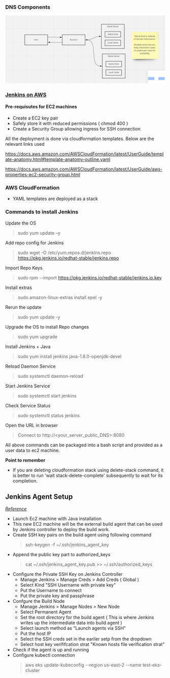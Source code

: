 
### DNS Components

![Alt text](../images/dns.png?raw=true "DNS")

### [Jenkins on AWS](https://www.jenkins.io/doc/tutorials/tutorial-for-installing-jenkins-on-AWS/)

#### **Pre-requisutes for EC2 machines**
- Create a EC2 key pair 
- Safely store it with reduced permissions ( chmod 400 )
- Create a Security Group allowing ingress for SSH connection 


All the deployment is done via cloudformation templates.
Below are the relevant links used 

https://docs.aws.amazon.com/AWSCloudFormation/latest/UserGuide/template-anatomy.html#template-anatomy-outline.yaml

https://docs.aws.amazon.com/AWSCloudFormation/latest/UserGuide/aws-properties-ec2-security-group.html


### AWS CloudFormation 
- YAML templates are deployed as a stack

### **Commands to install Jenkins**

Update the OS
> sudo yum update –y

Add repo config for Jenkins
> sudo wget -O /etc/yum.repos.d/jenkins.repo     https://pkg.jenkins.io/redhat-stable/jenkins.repo

Import Repo Keys
> sudo rpm --import https://pkg.jenkins.io/redhat-stable/jenkins.io.key

Install extras 
> sudo amazon-linux-extras install epel -y

Rerun the update
> sudo yum update -y

Upgrade the OS to install Repo changes
> sudo yum upgrade

Install Jenkins + Java
> sudo yum install jenkins java-1.8.0-openjdk-devel

Reload Daemon Service
> sudo systemctl daemon-reload

Start Jenkins Service
>  sudo systemctl start jenkins

Check Service Status
> sudo systemctl status jenkins

Open the URL in browser
> Connect to http://<your_server_public_DNS>:8080 

All above commands can be packaged into a bash script and provided as a user data to ec2 machine.

**Point to remember**
- If you are deleting cloudformation stack using delete-stack command, it is better to run 'wait stack-delete-complete' subsequently to wait for its completion.


## Jenkins Agent Setup 
_[Reference](https://www.jenkins.io/doc/book/using/using-agents/)_ 
- Launch Ec2 machine with Java installation 
- This new EC2 machine will be the external build agent that can be used by Jenkins controller to deploy the build work.
- Create SSH key pairs on the build agent using following command 
    > ssh-keygen -f ~/.ssh/jenkins_agent_key
- Append the public key part to authorized_keys 
    > cat ~/.ssh/jenkins_agent_key.pub >> ~/.ssh/authorized_keys 
- Configure the Private SSH Key on Jenkins Controller 
    - Manage Jenkins > Manage Creds > Add Creds ( Global ) 
    - Select Kind "SSH Username with private key"
    - Put the Username to connect 
    - Put the private key and passphrase
- Confgure the Build Node 
    - Manage Jenkins > Manage Nodes > New Node 
    - Select Permanent Agent 
    - Set the root directory for the build agent ( This is where Jenkins writes up the intermediate data into build agent )
    - Select launch method as "Launch agents via SSH"
    - Put the host IP
    - Select the SSH creds set in the eariler setp from the dropdown 
    - Select host key verififcation strat "Known hosts file verification strat"
- Check if the agent is up and running 
- Configure kubectl connection 
    > aws eks update-kubeconfig --region us-east-2 --name test-eks-cluster